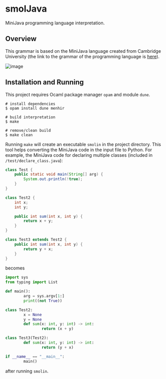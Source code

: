 # smolJava

MiniJava programming language interpretation.

## Overview

This grammar is based on the MiniJava language created from Cambridge University
(the link to the grammar of the programming language is
[here](https://www.cambridge.org/resources/052182060X/MCIIJ2e/grammar.html#prod4)).

![image](https://user-images.githubusercontent.com/64541805/155037561-ffe6fa0f-06ae-4de7-bab7-b2decc756d42.png)

## Installation and Running

This project requires Ocaml package manager `opam` and module `dune`.

```
# install dependencies
$ opam install dune menhir

# build interpretation
$ make

# remove/clean build
$ make clean
```

Running `make` will create an executable `smolin` in the project directory.
This tool helps converting the MiniJava code in the input file to Python.
For example, the MiniJava code for declaring multiple classes (included in
`/test/declare_class.java`):

```java
class Test {
    public static void main(String[] arg) {
        System.out.println(!true);
    }
}

class Test2 {
    int x;
    int y;

    public int sum(int x, int y) {
        return x + y;
    }
}

class Test3 extends Test2 {
    public int sum(int x, int y) {
        return y + x;
    }
}
```

becomes

```python
import sys
from typing import List

def main():
        arg = sys.argv[1:]
        print((not True))

class Test2:
        x = None
        y = None
        def sum(x: int, y: int) -> int:
                return (x + y)

class Test3(Test2):
        def sum(x: int, y: int) -> int:
                return (y + x)

if __name__ == "__main__":
        main()
```

after running `smolin`.
